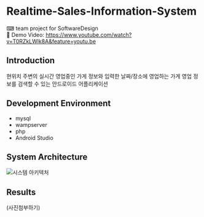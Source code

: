 # Realtime-Sales-Information-System
⌨ team project for SoftwareDesign <br>
🎥 Demo Video: https://www.youtube.com/watch?v=T0RZkLWlk8A&feature=youtu.be

## Introduction
현위치 주변의 실시간 영업중인 가게 정보와 입력한 날짜/장소에
영업하는 가게 영업 정보를 검색할 수 있는 안드로이드 어플리케이션

## Development Environment
* mysql
* wampserver
* php
* Android Studio

## System Architecture
![시스템 아키텍처](https://user-images.githubusercontent.com/42104898/103199711-bfcae300-492e-11eb-9f80-af827d383ee3.png)

## Results
(사진첨부하기)
